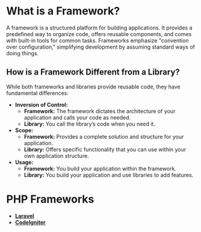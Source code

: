 # What is a Framework?

 A framework is a structured platform for building applications. It provides a predefined way to organize code, offers reusable components, and comes with built-in tools for common tasks. Frameworks emphasize "convention over configuration," simplifying development by assuming standard ways of doing things.

## How is a Framework Different from a Library?

While both frameworks and libraries provide reusable code, they have fundamental differences:

- **Inversion of Control:** 
  - **Framework:** The framework dictates the architecture of your application and calls your code as needed.
  - **Library:** You call the library’s code when you need it.
- **Scope:** 
  - **Framework:** Provides a complete solution and structure for your application.
  - **Library:** Offers specific functionality that you can use within your own application structure.
- **Usage:** 
  - **Framework:** You build your application within the framework.
  - **Library:** You build your application and use libraries to add features.

# PHP Frameworks
- **[Laravel](Laravel/laravel.md)**
- **[CodeIgniter](CodeIgniter/codeigniter.md)**

